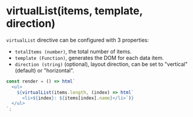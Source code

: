 # virtualList(items, template, direction)

`virtualList` directive can be configured with 3 properties:
- `totalItems (number)`, the total number of items.
- `template (Function)`, generates the DOM for each data item.
- `direction (string)` (optional), layout direction, can be set to "vertical" (default) or "horizontal".

```js
const render = () => html`
  <ul>
    ${virtualList(items.length, (index) => html`
      <li>${index}: ${items[index].name}</li>`)}
  </ul>
`;
```
